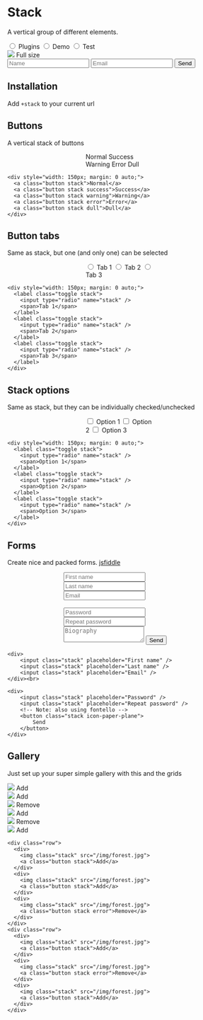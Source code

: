 # Stack
<link rel="stylesheet" href="/nut/raw+stack.fresh.css">


A vertical group of different elements.

<div class="row">
  <div>
    <label class="toggle stack">
      <input type="radio" name="stack" />
      <span class="icon-puzzle">Plugins</span>
    </label>
    <label class="toggle stack">
      <input type="radio" name="stack" />
      <span class="icon-picture">Demo</span>
    </label>
    <label class="toggle stack">
      <input type="radio" name="stack" />
      <span class="icon-help-circled">Test</span>
    </label>
  </div>
  <div>
    <img class="stack" src="/img/forest.jpg">
    <a class="button stack">Full size</a>
  </div>
  <div>
    <input class="stack" placeholder="Name" />
    <input class="stack" placeholder="Email" />
    <button class="stack icon-paper-plane">
        Send
    </button>
  </div>
</div>


## Installation

Add `+stack` to your current url




## Buttons

A vertical stack of buttons

<div style="width: 150px; margin: 0 auto;">
  <a class="button stack">Normal</a>
  <a class="button stack success">Success</a>
  <a class="button stack warning">Warning</a>
  <a class="button stack error">Error</a>
  <a class="button stack dull">Dull</a>
</div>


    <div style="width: 150px; margin: 0 auto;">
      <a class="button stack">Normal</a>
      <a class="button stack success">Success</a>
      <a class="button stack warning">Warning</a>
      <a class="button stack error">Error</a>
      <a class="button stack dull">Dull</a>
    </div>



## Button tabs

Same as stack, but one (and only one) can be selected

<div style="width: 150px; margin: 0 auto;">
  <label class="toggle stack">
    <input type="radio" name="stack" />
    <span>Tab 1</span>
  </label>
  <label class="toggle stack">
    <input type="radio" name="stack" />
    <span>Tab 2</span>
  </label>
  <label class="toggle stack">
    <input type="radio" name="stack" />
    <span>Tab 3</span>
  </label>
</div>

    <div style="width: 150px; margin: 0 auto;">
      <label class="toggle stack">
        <input type="radio" name="stack" />
        <span>Tab 1</span>
      </label>
      <label class="toggle stack">
        <input type="radio" name="stack" />
        <span>Tab 2</span>
      </label>
      <label class="toggle stack">
        <input type="radio" name="stack" />
        <span>Tab 3</span>
      </label>
    </div>


## Stack options

Same as stack, but they can be individually checked/unchecked

<div style="width: 150px; margin: 0 auto;">
  <label class="toggle stack">
    <input type="checkbox" name="stack" />
    <span>Option 1</span>
  </label>
  <label class="toggle stack">
    <input type="checkbox" name="stack" />
    <span>Option 2</span>
  </label>
  <label class="toggle stack">
    <input type="checkbox" name="stack" />
    <span>Option 3</span>
  </label>
</div>

    <div style="width: 150px; margin: 0 auto;">
      <label class="toggle stack">
        <input type="radio" name="stack" />
        <span>Option 1</span>
      </label>
      <label class="toggle stack">
        <input type="radio" name="stack" />
        <span>Option 2</span>
      </label>
      <label class="toggle stack">
        <input type="radio" name="stack" />
        <span>Option 3</span>
      </label>
    </div>


## Forms

Create nice and packed forms. [jsfiddle](http://jsfiddle.net/ddmv3dsr/4/)

<div style="max-width: 250px; margin: 0 auto">
  <div>
      <input class="stack" placeholder="First name" />
      <input class="stack" placeholder="Last name" />
      <input class="stack" placeholder="Email" />
  </div><br>

  <div>
      <input class="stack" placeholder="Password" />
      <input class="stack" placeholder="Repeat password" />
      <textarea class="stack" placeholder="Biography"></textarea>
      <button class="stack icon-paper-plane">
          Send
      </button>
  </div>
</div>


    <div>
        <input class="stack" placeholder="First name" />
        <input class="stack" placeholder="Last name" />
        <input class="stack" placeholder="Email" />
    </div><br>
    
    <div>
        <input class="stack" placeholder="Password" />
        <input class="stack" placeholder="Repeat password" />
        <!-- Note: also using fontello -->
        <button class="stack icon-paper-plane">
            Send
        </button>
    </div>



## Gallery

Just set up your super simple  gallery with this and the grids

<div class="row">
  <div>
    <img class="stack" src="/img/forest.jpg">
    <a class="button stack">Add</a>
  </div>
  <div>
    <img class="stack" src="/img/forest.jpg">
    <a class="button stack">Add</a>
  </div>
  <div>
    <img class="stack" src="/img/forest.jpg">
    <a class="button stack error">Remove</a>
  </div>
</div>
<div class="row">
  <div>
    <img class="stack" src="/img/forest.jpg">
    <a class="button stack">Add</a>
  </div>
  <div>
    <img class="stack" src="/img/forest.jpg">
    <a class="button stack error">Remove</a>
  </div>
  <div>
    <img class="stack" src="/img/forest.jpg">
    <a class="button stack">Add</a>
  </div>
</div>

    <div class="row">
      <div>
        <img class="stack" src="/img/forest.jpg">
        <a class="button stack">Add</a>
      </div>
      <div>
        <img class="stack" src="/img/forest.jpg">
        <a class="button stack">Add</a>
      </div>
      <div>
        <img class="stack" src="/img/forest.jpg">
        <a class="button stack error">Remove</a>
      </div>
    </div>
    <div class="row">
      <div>
        <img class="stack" src="/img/forest.jpg">
        <a class="button stack">Add</a>
      </div>
      <div>
        <img class="stack" src="/img/forest.jpg">
        <a class="button stack error">Remove</a>
      </div>
      <div>
        <img class="stack" src="/img/forest.jpg">
        <a class="button stack">Add</a>
      </div>
    </div>